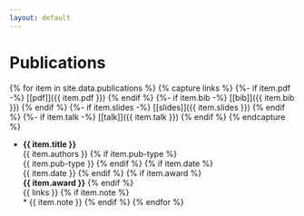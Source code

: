 ```yaml
---
layout: default
---
```


# Publications
{% for item in site.data.publications %}
{% capture links %}
{%- if item.pdf -%} [[pdf]]({{ item.pdf }}) {% endif %}
{%- if item.bib -%} [[bib]]({{ item.bib }}) {% endif %}
{%- if item.slides -%} [[slides]]({{ item.slides }}) {% endif %}
{%- if item.talk -%} [[talk]]({{ item.talk }}) {% endif %}
{% endcapture %}

* **{{ item.title }}**  
	{{ item.authors }} {% if item.pub-type %}  
	{{ item.pub-type }} {% endif %} {% if item.date %}   
	{{ item.date }} {% endif %} {% if item.award %}  
	**{{ item.award }}** {% endif %}  
	{{ links }}	{% if item.note %}  
	\* {{ item.note }} {% endif %}
{% endfor %}